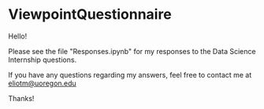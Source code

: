 # ViewpointQuestionnaire

Hello!

Please see the file "Responses.ipynb" for my responses to the Data Science Internship questions. 

If you have any questions regarding my answers, feel free to contact me at eliotm@uoregon.edu

Thanks!
